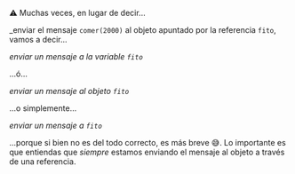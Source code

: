 :warning: Muchas veces, en lugar de decir...

_enviar el mensaje `comer(2000)` al objeto apuntado por la referencia `fito`, vamos a decir...

_enviar un mensaje a la variable `fito`_

...ó...

_enviar un mensaje al objeto `fito`_

...o simplemente...

_enviar un mensaje a `fito`_

...porque si bien no es del todo correcto, es más breve :sweat_smile:. Lo importante es que entiendas que *siempre* estamos enviando el mensaje al objeto a través de una referencia. 

